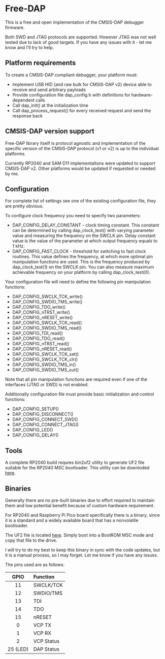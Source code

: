 # Free-DAP

This is a free and open implementation of the CMSIS-DAP debugger firmware.

Both SWD and JTAG protocols are supported. However JTAG was not well tested due to lack of
good targets. If you have any issues with it - let me know and I'll try to help.

## Platform requirements

To create a CMSIS-DAP compliant debugger, your platform must:
 * Implement USB HID (and raw bulk for CMSIS-DAP v2) device able to receive and send arbitrary payloads
 * Provide configuration file dap_config.h with definitions for hardware-dependent calls
 * Call dap_init() at the initialization time
 * Call dap_process_request() for every received request and send the response back

## CMSIS-DAP version support

Free-DAP library itself is protocol agnostic and implementation of the specific version
of the CMSIS-DAP protocol (v1 or v2) is up to the individual platforms.

Currently RP2040 and SAM D11 implementaitons were updated to support CMSIS-DAP v2.
Other platforms would be updated if requested or needed by me.

## Configuration

For complete list of settings see one of the existing configuration file, they are
pretty obvious.

To configure clock frequency you need to specify two parameters:
  * DAP_CONFIG_DELAY_CONSTANT - clock timing constant. This constant can be determined
    by calling dap_clock_test() with varying parameter value and measuring the frequency
    on the SWCLK pin. Delay constant value is the value of the parameter at which
    output frequency equals to 1 kHz.
  * DAP_CONFIG_FAST_CLOCK - threshold for switching to fast clock routines. This value
    defines the frequency, at which more optimal pin manipulation functions are used.
    This is the frequency produced by dap_clock_test(1) on the SWCLK pin.
    You can also measure maximum achievable frequency on your platform by calling dap_clock_test(0).

Your configuration file will need to define the following pin manipulation functions:

 * DAP_CONFIG_SWCLK_TCK_write()
 * DAP_CONFIG_SWDIO_TMS_write()
 * DAP_CONFIG_TDO_write()
 * DAP_CONFIG_nTRST_write()
 * DAP_CONFIG_nRESET_write()
 * DAP_CONFIG_SWCLK_TCK_read()
 * DAP_CONFIG_SWDIO_TMS_read()
 * DAP_CONFIG_TDI_read()
 * DAP_CONFIG_TDO_read()
 * DAP_CONFIG_nTRST_read()
 * DAP_CONFIG_nRESET_read()
 * DAP_CONFIG_SWCLK_TCK_set()
 * DAP_CONFIG_SWCLK_TCK_clr()
 * DAP_CONFIG_SWDIO_TMS_in()
 * DAP_CONFIG_SWDIO_TMS_out()

Note that all pin manipulation functions are required even if one of the interfaces (JTAG or SWD) is not enabled.

Additionally configuration file must provide basic initialization and control functions:

 * DAP_CONFIG_SETUP()
 * DAP_CONFIG_DISCONNECT()
 * DAP_CONFIG_CONNECT_SWD()
 * DAP_CONFIG_CONNECT_JTAG()
 * DAP_CONFIG_LED()
 * DAP_CONFIG_DELAY()

## Tools

A complete RP2040 build requres bin2uf2 utility to generate UF2 file suitable for the RP2040 MSC bootloader.
This utility can be downloded [here](https://github.com/ataradov/tools/tree/master/bin2uf2).

## Binaries

Generally there are no pre-built binaries due to effort required to maintain
them and low potential benefit because of custom hardware requirement.

For RP2040 and Raspberry Pi Pico board specifically there is a binary, since
it is a standard and a widely available board that has a nonvolatile bootloader.

The UF2 file is located [here](bin/free_dap_rp2040.uf2). Simply boot into
a BootROM MSC mode and copy that file to the drive.

I will try to do my best to keep this binary in sync with the code updates, but
it is a manual process, so I may forget. Let me know if you have any issues.

The pins used are as follows:

| GPIO | Function |
|:---:|:---|
| 11 | SWCLK/TCK |
| 12 | SWDIO/TMS |
| 13 | TDI |
| 14 | TDO |
| 15 | nRESET |
| 0 | VCP TX |
| 1 | VCP RX |
| 2 | VCP Status |
| 25 (LED) | DAP Status |

